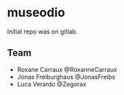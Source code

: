 # museodio

Initial repo was on gitlab.

## Team

* Roxane Carraux @RoxanneCarraux
* Jonas Freiburghaus @JonasFreibs
* Luca Verardo @Zegorax
